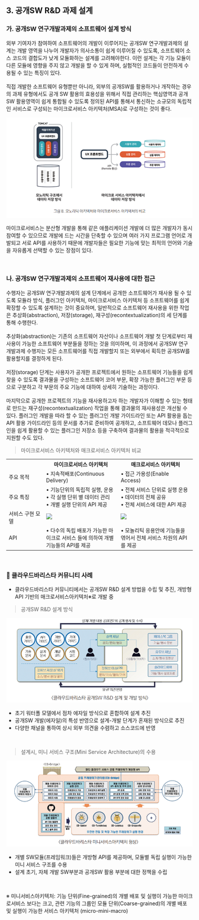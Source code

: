 ## 3. 공개SW R&D 과제 설계

### 가. 공개SW 연구개발과제의 소프트웨어 설계 방식

외부 기여자가 참여하여 소프트웨어의 개발이 이루어지는 공개SW 연구개발과제의 설계는 개발 영역을 나누어 개발자가 의사소통이 쉽게 이루어질 수 있도록, 소프트웨어 소스 코드의 결합도가 낮게 모듈화하는 설계를 고려해야한다. 이런 설계는 각 기능 모듈이 다른 모듈에 영향을 주지 않고 개발을 할 수 있게 하며, 실험적인 코드들이 안전하게 수용될 수 있는 특징이 있다.<br>
<br>
직접 개발한 소프트웨어 유형뿐만 아니라, 외부의 공개SW를 활용하거나 개작하는 경우의 과제 유형에서도 공개 SW 활용의 효용성을 위해서 직접 관리하는 핵심영역과 공개SW 활용영역이 쉽게 통합될 수 있도록 정의된 API를 통해서 통신하는 소규모의 독립적인 서비스로 구성되는 마이크로서비스 아키텍처(MSA)로 구성하는 것이 좋다.

![그림 8](/assets/part2/image8.png "그림 8. 모노리틱 아키텍처와 마이크로서비스 아키텍처의 비교")

마이크로서비스는 분산형 개발을 통해 같은 애플리케이션 개발에 더 많은 개발자가 동시 참여할 수 있으므로 개발에 드는 시간을 단축할 수 있으며 여러 가지 프로그램 언어로 개발되고 서로 API를 사용하기 때문에 개발자들은 필요한 기능에 맞는 최적의 언어와 기술을 자유롭게 선택할 수 있는 장점이 있다.

<br>

### 나. 공개SW 연구개발과제의 소프트웨어 재사용에 대한 접근
수행자는 공개SW 연구개발과제의 설계 단계에서 공개한 소프트웨어가 재사용 될 수 있도록 모듈라 방식, 플러그인 아키텍처, 마이크로서비스 아키텍처 등 소프트웨어를 쉽게 확장할 수 있도록 설계하는 것이 중요하며, 일반적으로 소프트웨어 재사용을 위한 작업은 추상화(abstraction), 저장(storage), 재구성(recontextualization)의 세 단계를 통해 수행한다.<br>
<br>
추상화(abstraction)는 기존의 소프트웨어 자산이나 소프트웨어 개발 첫 단계로부터 재사용이 가능한 소프트웨어 부분들을 정하는 것을 의미하며, 이 과정에서 공개SW 연구개발과제 수행자는 모든 소프트웨어를 직접 개발할지 또는 외부에서 획득한 공개SW를 활용할지를 결정하게 된다.<br>
<br>
저장(storage) 단계는 사용자가 공개한 프로젝트에서 원하는 소프트웨어 기능들을 쉽게 찾을 수 있도록 결과물을 구성하는 소프트웨어 코어 부문, 확장 가능한 플러그인 부문 등으로 구분하고 각 부문의 주요 기능에 대하여 상세히 기술하는 과정이다.<br>
<br>
마지막으로 공개한 프로젝트의 기능을 재사용하고자 하는 개발자가 이해할 수 있는 형태로 만드는 재구성(recontextualization) 작업을 통해 결과물의 재사용성은 개선될 수 있다. 플러그인 개발을 따라 할 수 있는 플러그인 개발 가이드라인 또는 API 활용을 돕는 API 활용 가이드라인 등의 문서를 추가로 준비하여 공개하고, 소프트웨어 데모나 플러그인을 쉽게 활용할 수 있는 플러그인 저장소 등을 구축하여 결과물의 활용을 적극적으로 지원할 수도 있다.<br>

> 마이크로서비스 아키텍처와 매크로서비스 아키텍처 비교<br>

<table>
    <colgroup>
        <col width="20%">
        <col width="40%">
        <col width="40%">
    </colgroup>
    <tr>
        <th></th>
        <th>마이크로서비스 아키텍처</th>
        <th>매크로서비스 아키텍처</th>
    </tr>
    <tr>
        <td>주요 목적</td>
        <td>• 지속적배포(Continuous Delivery)</td>
        <td>• 접근 가용성(Enable Access)</td>
    </tr>
    <tr>
        <td>주요 특징</td>
        <td>• 기능단위의 독립적 실행, 운용<br>• 각 실행 단위 별 데이터 관리<br>• 개별 실행 단위의 API 제공</td>
        <td>• 전체 서비스 단위로 실행 운용<br>• 데이터의 전체 공유<br>• 전체 서비스에 대한 API 제공</td>
    </tr>
    <tr>
        <td>서비스 구현 모델</td>
        <td><image src="https://github.com/iitp-rnd/oss-guideline/blob/main/assets/part2/tb_img_1.png"></td>
        <td><image src="https://github.com/iitp-rnd/oss-guideline/blob/main/assets/part2/tb_img_2.png"></td>
    </tr>
    <tr>
        <td>API</td>
        <td>• 다수의 독립 배포가 가능한 마이크로 서비스 들에 의하여 개별 기능들의 API를 제공</td>
        <td>• 모놀리틱 응용안에 기능들을 엮어서 전체 서비스 차원의 API를 제공</td>
    </tr>
</table>

<br>

### :notebook: 클라우드바리스타 커뮤니티 사례

- 클라우드바리스타 커뮤니티에서는 공개SW R&D 설계 방법을 수립 및 추진, 개방형 API 기반의 매크로서비스아키텍처※로 개발 중

> 공개SW R&D 설계 방식<br>

![클라우드바리스타 공개SW R&D 설계 및 개발 방식](/assets/part2/cb_img_1.png "클라우드바리스타 공개SW R&D 설계 및 개발 방식")

- 초기 워터폴 모델에서 점차 에자일 방식으로 혼합하여 설계 추진
- 공개SW 개발(에자일)의 특성 반영으로 설계-개발 단계가 혼재된 방식으로 추진
- 다양한 채널을 통하여 상시 외부 의견을 수렴하고 소스코드에 반영

<br>

> 설계시, 미니 서비스 구조(Mini Service Architecture)의 수용<br>

![클라우드바리스타 미니서비스아키텍처 형상](/assets/part2/cb_img_2.png "클라우드바리스타 미니서비스아키텍처 형상")

- 개별 SW모듈(프레임워크)들은 개방형 API를 제공하며, 모듈별 독립 실행이 가능한 미니 서비스 구조를 수용
- 설계 초기, 자체 개발 SW부분과 공개SW 활용 부분에 대한 정책을 수립<br>
<br>

※ 미니서비스아키텍처: 기능 단위(Fine-grained)의 개별 배포 및 실행이 가능한 마이크로서비스 보다는 크고, 관련
기능의 그룹인 모듈 단위(Coarse-grained)의 개별 배포 및 실행이 가능한 서비스 아키텍처 (micro-mini-macro)

